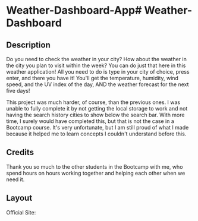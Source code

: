 # Weather-Dashboard-App# Weather-Dashboard

## Description

Do you need to check the weather in your city? How about the weather in the city you plan to visit within the week? You can do just that here in this weather application! All you need to do is type in your city of choice, press enter, and there you have it! You'll get the temperature, humidity, wind speed, and the UV index of the day, AND the weather forecast for the next five days!

This project was much harder, of course, than the previous ones. I was unable to fully complete it by not getting the local storage to work and not having the search history cities to show below the search bar. With more time, I surely would have completed this, but that is not the case in a Bootcamp course. It's very unfortunate, but I am still proud of what I made because it helped me to learn concepts I couldn't understand before this.

## Credits

Thank you so much to the other students in the Bootcamp with me, who spend hours on hours working together and helping each other when we need it.

## Layout

Official Site:
